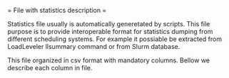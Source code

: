 = File with statistics description =

Statistics file usually is automatically generetated by scripts. 
This file purpose is to provide interoperable format for statistics 
dumping from different scheduling systems. For example it possiable 
be extracted from LoadLeveler llsummary command or from Slurm database.

This file organized in csv format with mandatory columns. Bellow 
we describe each column in file.


 
